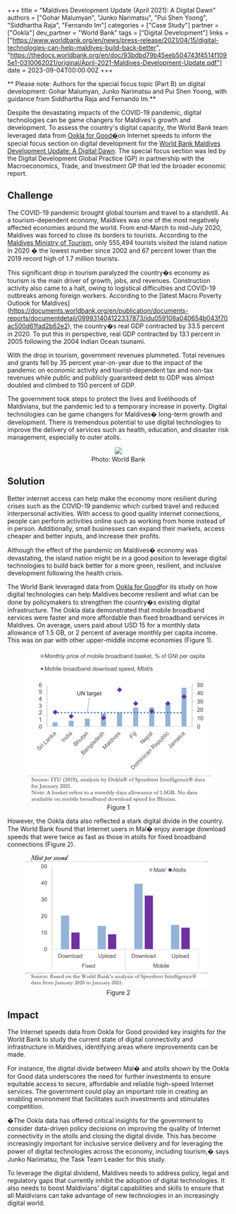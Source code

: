 +++
title = "Maldives Development Update (April 2021): A Digital Dawn"
authors = ["Gohar Malumyan", "Junko Narimatsu", "Pui Shen Yoong", "Siddhartha Raja", "Fernando Im"]
categories = ["Case Study"]
partner = ["Ookla"]
dev_partner = "World Bank"
tags = ["Digital Development"]
links = ["https://www.worldbank.org/en/news/press-release/2021/04/15/digital-technologies-can-help-maldives-build-back-better", "https://thedocs.worldbank.org/en/doc/93bdbd79b45eeb504743f4514f1095e1-0310062021/original/April-2021-Maldives-Development-Update.pdf"] 
date = 2023-09-04T00:00:00Z
+++

** Please note: Authors for the special focus topic (Part B) on digital development: Gohar Malumyan, Junko Narimatsu and Pui Shen Yoong, with guidance from Siddhartha Raja and Fernando Im.** 

Despite the devastating impacts of the COVID-19 pandemic, digital technologies can be game changers for Maldives's growth and development. To assess the country's digital capacity, the World Bank team leveraged data from [Ookla for Good�](https://www.ookla.com/ookla-for-good)on Internet speeds to inform the special focus section on digital development for the [World Bank Maldives Development Update: A Digital Dawn](https://thedocs.worldbank.org/en/doc/93bdbd79b45eeb504743f4514f1095e1-0310062021/original/April-2021-Maldives-Development-Update.pdf). The special focus section was led by the Digital Development Global Practice (GP) in partnership with the Macroeconomics, Trade, and Investment GP that led the broader economic report.

## Challenge

The COVID-19 pandemic brought global tourism and travel to a standstill. As a tourism-dependent economy, Maldives was one of the most negatively affected economies around the world. From end-March to mid-July 2020, Maldives was forced to close its borders to tourists. According to the [Maldives Ministry of Tourism](https://www.tourism.gov.mv/en/statistics/publications), only 555,494 tourists visited the island nation in 2020 � the lowest number since 2002 and 67 percent lower than the 2019 record high of 1.7 million tourists. 

This significant drop in tourism paralyzed the country�s economy as tourism is the main driver of growth, jobs, and revenues. Construction activity also came to a halt, owing to logistical difficulties and COVID-19 outbreaks among foreign workers. According to the [latest Macro Poverty Outlook for Maldives] (https://documents.worldbank.org/en/publication/documents-reports/documentdetail/099931404122337873/idu059108a040654b043f70ac500d61fad2b62e2), the country�s real GDP contracted by 33.5 percent in 2020. To put this in perspective, real GDP contracted by 13.1 percent in 2005 following the 2004 Indian Ocean tsunami.
 
With the drop in tourism, government revenues plummeted. Total revenues and grants fell by 35 percent year-on-year due to the impact of the pandemic on economic activity and tourist-dependent tax and non-tax revenues while public and publicly guaranteed debt to GDP was almost doubled and climbed to 150 percent of GDP.

The government took steps to protect the lives and livelihoods of Maldivians, but the pandemic led to a temporary increase in poverty. Digital technologies can be game changers for Maldives� long-term growth and development. There is tremendous potential to use digital technologies to improve the delivery of services such as health, education, and disaster risk management, especially to outer atolls.

<figure align="center">
    <img src="Maldives-development-update-thumbnail.png"/>
    <figcaption>
        <center>
		Photo: World Bank           
		</center>
    </figcaption>
</figure>


## Solution

Better internet access can help make the economy more resilient during crises such as the COVID-19 pandemic which curbed travel and reduced interpersonal activities. With access to good quality internet connections, people can perform activities online such as working from home instead of in person. Additionally, small businesses can expand their markets, access cheaper and better inputs, and increase their profits.
 
Although the effect of the pandemic on Maldives� economy was devastating, the island nation might be in a good position to leverage digital technologies to build back better for a more green, resilient, and inclusive development following the health crisis.

The World Bank leveraged data from [Ookla for Good](https://www.ookla.com/ookla-for-good)for its study on how digital technologies can help Maldives become resilient and what can be done by policymakers to strengthen the country�s existing digital infrastructure. The Ookla data demonstrated that mobile broadband services were faster and more affordable than fixed broadband services in Maldives. On average, users paid about USD 15 for a monthly data allowance of 1.5 GB, or 2 percent of average monthly per capita income. This was on par with other upper-middle income economies (Figure 1).

<figure align="center">
    <img src="Maldives-development-update-figure1.png"/>
    <figcaption>
        <center>
		Figure 1
		</center>
    </figcaption>
</figure>

However, the Ookla data also reflected a stark digital divide in the country. The World Bank found that Internet users in Mal� enjoy average download speeds that were twice as fast as those in atolls for fixed broadband connections (Figure 2).

<figure align="center">
    <img src="Maldives-development-update-figure2.png"/>
    <figcaption>
        <center>
		Figure 2
		</center>
    </figcaption>
</figure>

## Impact

The Internet speeds data from Ookla for Good provided key insights for the World Bank to study the current state of digital connectivity and infrastructure in Maldives, identifying areas where improvements can be made.

For instance, the digital divide between Mal� and atolls shown by the Ookla for Good data underscores the need for further investments to ensure equitable access to secure,
affordable and reliable high-speed Internet services. The government could play an important role in creating an enabling environment that facilitates such investments and stimulates competition.

�The Ookla data has offered critical insights for the government to consider data-driven policy decisions on improving the quality of Internet connectivity in the atolls and closing the digital divide. This has become increasingly important for inclusive service delivery and for leveraging the power of digital technologies across the economy, including tourism,� says Junko Narimatsu, the Task Team Leader for this study.

To leverage the digital dividend, Maldives needs to address policy, legal and regulatory gaps that currently inhibit the adoption of digital technologies. It also needs to boost Maldivians' digital capabilities and skills to ensure that all Maldivians can take advantage of new technologies in an increasingly digital world.
